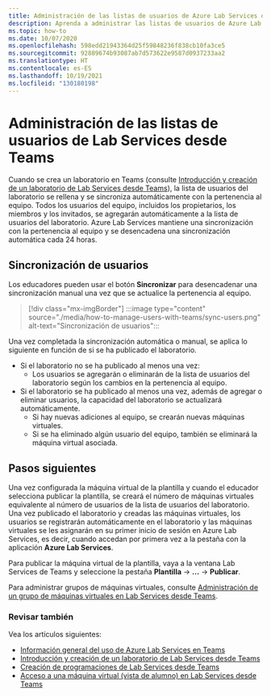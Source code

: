 ```yaml
---
title: Administración de las listas de usuarios de Azure Lab Services desde Teams
description: Aprenda a administrar las listas de usuarios de Azure Lab Services desde Teams.
ms.topic: how-to
ms.date: 10/07/2020
ms.openlocfilehash: 598edd21943364d25f59848236f838cb10fa3ce5
ms.sourcegitcommit: 92889674b93087ab7d573622e9587d0937233aa2
ms.translationtype: HT
ms.contentlocale: es-ES
ms.lasthandoff: 10/19/2021
ms.locfileid: "130180198"
---
```

# <a name="manage-lab-services-user-lists-from-teams"></a>Administración de las listas de usuarios de Lab Services desde Teams

Cuando se crea un laboratorio en Teams (consulte [Introducción y creación de un laboratorio de Lab Services desde Teams](how-to-get-started-create-lab-within-teams.md)), la lista de usuarios del laboratorio se rellena y se sincroniza automáticamente con la pertenencia al equipo. Todos los usuarios del equipo, incluidos los propietarios, los miembros y los invitados, se agregarán automáticamente a la lista de usuarios del laboratorio. Azure Lab Services mantiene una sincronización con la pertenencia al equipo y se desencadena una sincronización automática cada 24 horas. 

## <a name="sync-users"></a>Sincronización de usuarios

Los educadores pueden usar el botón **Sincronizar** para desencadenar una sincronización manual una vez que se actualice la pertenencia al equipo. 

> [!div class="mx-imgBorder"]
> :::image type="content" source="./media/how-to-manage-users-with-teams/sync-users.png" alt-text="Sincronización de usuarios":::

Una vez completada la sincronización automática o manual, se aplica lo siguiente en función de si se ha publicado el laboratorio.

* Si el laboratorio no se ha publicado al menos una vez:
    * Los usuarios se agregarán o eliminarán de la lista de usuarios del laboratorio según los cambios en la pertenencia al equipo. 
* Si el laboratorio se ha publicado al menos una vez, además de agregar o eliminar usuarios, la capacidad del laboratorio se actualizará automáticamente.
    * Si hay nuevas adiciones al equipo, se crearán nuevas máquinas virtuales.
    * Si se ha eliminado algún usuario del equipo, también se eliminará la máquina virtual asociada.

## <a name="next-steps"></a>Pasos siguientes

Una vez configurada la máquina virtual de la plantilla y cuando el educador selecciona publicar la plantilla, se creará el número de máquinas virtuales equivalente al número de usuarios de la lista de usuarios del laboratorio. Una vez publicado el laboratorio y creadas las máquinas virtuales, los usuarios se registrarán automáticamente en el laboratorio y las máquinas virtuales se les asignarán en su primer inicio de sesión en Azure Lab Services, es decir, cuando accedan por primera vez a la pestaña con la aplicación **Azure Lab Services**. 

Para publicar la máquina virtual de la plantilla, vaya a la ventana Lab Services de Teams y seleccione la pestaña **Plantilla** -> **...**  -> **Publicar**.

Para administrar grupos de máquinas virtuales, consulte [Administración de un grupo de máquinas virtuales en Lab Services desde Teams](how-to-manage-vm-pool-within-teams.md).

### <a name="also-review"></a>Revisar también

Vea los artículos siguientes:

- [Información general del uso de Azure Lab Services en Teams](lab-services-within-teams-overview.md)
- [Introducción y creación de un laboratorio de Lab Services desde Teams](how-to-get-started-create-lab-within-teams.md)
- [Creación de programaciones de Lab Services desde Teams](how-to-create-schedules-within-teams.md)
- [Acceso a una máquina virtual (vista de alumno) en Lab Services desde Teams](how-to-access-vm-for-students-within-teams.md)

